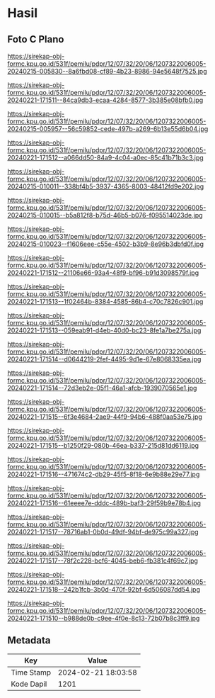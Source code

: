 # Hasil

## Foto C Plano

https://sirekap-obj-formc.kpu.go.id/531f/pemilu/pdpr/12/07/32/20/06/1207322006005-20240215-005830--8a6fbd08-cf89-4b23-8986-94e5648f7525.jpg

https://sirekap-obj-formc.kpu.go.id/531f/pemilu/pdpr/12/07/32/20/06/1207322006005-20240221-171511--84ca9db3-ecaa-4284-8577-3b385e08bfb0.jpg

https://sirekap-obj-formc.kpu.go.id/531f/pemilu/pdpr/12/07/32/20/06/1207322006005-20240215-005957--56c59852-cede-497b-a269-6b13e55d6b04.jpg

https://sirekap-obj-formc.kpu.go.id/531f/pemilu/pdpr/12/07/32/20/06/1207322006005-20240221-171512--a066dd50-84a9-4c04-a0ec-85c41b71b3c3.jpg

https://sirekap-obj-formc.kpu.go.id/531f/pemilu/pdpr/12/07/32/20/06/1207322006005-20240215-010011--338bf4b5-3937-4365-8003-48412fd9e202.jpg

https://sirekap-obj-formc.kpu.go.id/531f/pemilu/pdpr/12/07/32/20/06/1207322006005-20240215-010015--b5a812f8-b75d-46b5-b076-f095514023de.jpg

https://sirekap-obj-formc.kpu.go.id/531f/pemilu/pdpr/12/07/32/20/06/1207322006005-20240215-010023--f1606eee-c55e-4502-b3b9-8e96b3dbfd0f.jpg

https://sirekap-obj-formc.kpu.go.id/531f/pemilu/pdpr/12/07/32/20/06/1207322006005-20240221-171512--21106e66-93a4-48f9-bf96-b91d3098579f.jpg

https://sirekap-obj-formc.kpu.go.id/531f/pemilu/pdpr/12/07/32/20/06/1207322006005-20240221-171513--1f02464b-8384-4585-86b4-c70c7826c901.jpg

https://sirekap-obj-formc.kpu.go.id/531f/pemilu/pdpr/12/07/32/20/06/1207322006005-20240221-171513--059eab91-d4eb-40d0-bc23-8fe1a7be275a.jpg

https://sirekap-obj-formc.kpu.go.id/531f/pemilu/pdpr/12/07/32/20/06/1207322006005-20240221-171514--d0644219-2fef-4495-9d1e-67e8068335ea.jpg

https://sirekap-obj-formc.kpu.go.id/531f/pemilu/pdpr/12/07/32/20/06/1207322006005-20240221-171514--72d3eb2e-05f1-46a1-afcb-1939070565e1.jpg

https://sirekap-obj-formc.kpu.go.id/531f/pemilu/pdpr/12/07/32/20/06/1207322006005-20240221-171515--6f3e4684-2ae9-44f9-94b6-488f0aa53e75.jpg

https://sirekap-obj-formc.kpu.go.id/531f/pemilu/pdpr/12/07/32/20/06/1207322006005-20240221-171515--b1250f29-080b-46ea-b337-215d81dd6119.jpg

https://sirekap-obj-formc.kpu.go.id/531f/pemilu/pdpr/12/07/32/20/06/1207322006005-20240221-171516--471674c2-db29-45f5-8f18-6e9b88e29e77.jpg

https://sirekap-obj-formc.kpu.go.id/531f/pemilu/pdpr/12/07/32/20/06/1207322006005-20240221-171516--61eeee7e-dddc-489b-baf3-29f59b9e78b4.jpg

https://sirekap-obj-formc.kpu.go.id/531f/pemilu/pdpr/12/07/32/20/06/1207322006005-20240221-171517--78716ab1-0b0d-49df-94bf-de975c99a327.jpg

https://sirekap-obj-formc.kpu.go.id/531f/pemilu/pdpr/12/07/32/20/06/1207322006005-20240221-171517--78f2c228-bcf6-4045-beb6-fb381c4f69c7.jpg

https://sirekap-obj-formc.kpu.go.id/531f/pemilu/pdpr/12/07/32/20/06/1207322006005-20240221-171518--242b1fcb-3b0d-470f-92bf-6d506087dd54.jpg

https://sirekap-obj-formc.kpu.go.id/531f/pemilu/pdpr/12/07/32/20/06/1207322006005-20240221-171510--b988de0b-c9ee-4f0e-8c13-72b07b8c3ff9.jpg


## Metadata

| Key        | Value               |
| ---------- | ------------------- |
| Time Stamp | 2024-02-21 18:03:58 |
| Kode Dapil | 1201                |



